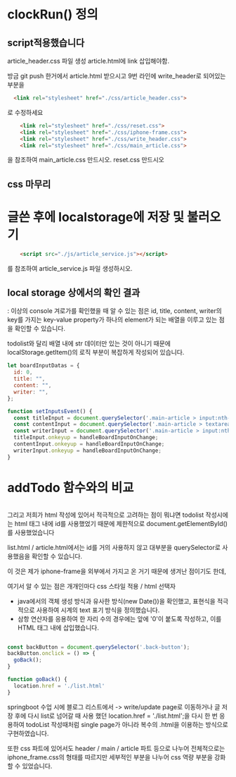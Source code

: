 # clockRun() 정의
## script적용했습니다

article_header.css 파일 생성
article.html에 link 삽입해야함.

방금 git push 한거에서 article.html 받으시고
9번 라인에 write_header로 되어있는 부분을
```html
  <link rel="stylesheet" href="./css/article_header.css">
```
로 수정하세요
```html
    <link rel="stylesheet" href="./css/reset.css">
    <link rel="stylesheet" href="./css/iphone-frame.css">
    <link rel="stylesheet" href="./css/write_header.css">
    <link rel="stylesheet" href="./css/main_article.css">
```
을 참조하여
main_article.css 만드시오.
reset.css 만드시오

## css 마무리

# 글쓴 후에 localstorage에 저장 및 불러오기

```html
    <script src="./js/article_service.js"></script>
```
를 참조하여 article_service.js 파일 생성하시오.









## local storage 상에서의 확인 결과

: 이상의 console 겨로가를 확인했을 때 알 수 있는 점은
id, title, content, writer의 key를 가지는 key-value property가 하나의 element가 되는
배열을 이루고 있는 점을 확인할 수 있습니다.

todolist와 달리 배열 내에 str 데이터만 있는 것이 아니기 때문에
localStorage.getItem()의 로직 부분이 복잡하게 작성되어 있습니다.

```js
let boardInputDatas = {
  id: 0,
  title: "",
  content: "",
  writer: "",
};

function setInputsEvent() {
  const titleInput = document.querySelector('.main-article > input:nth-of-type(1)');
  const contentInput = document.querySelector('.main-article > textarea');
  const writerInput = document.querySelector('.main-article > input:nth-of-type(2)');
  titleInput.onkeyup = handleBoardInputOnChange;
  contentInput.onkeyup = handleBoardInputOnChange;
  writerInput.onkeyup = handleBoardInputOnChange;
}
```
# addTodo 함수와의 비교
```js

```
그리고 저희가 html 작성에 있어서 적극적으로 고려하는 점이 뭐냐면
todolist 작성시에는 html 태그 내에 id를 사용했었기 때문에 제한적으로
document.getElementById()를 사용했었습니다

list.html / article.html에서는 id를 거의 사용하지 않고 대부분을
querySelector로 사용했음을 확인할 수 있습니다.

이 것은 제가 iphone-frame을 외부에서 가지고 온 거기 때문에 생겨난 점이기도 한데,

여기서 알 수 있는 점은
개개인마다 css 스타일 적용 / html 선택자


























- java에서의 객체 생성 방식과 유사한 방식(new Date())을 확인했고,
표현식을 적극적으로 사용하여 시계의 text 표기 방식을 정의했습니다.
- 삼항 연산자를 응용하여 한 자리 수의 경우에는 앞에 '0'이 붙도록 작성하고, 이를 HTML 태그 내에 삽입했습니다.

```js

const backButton = document.querySelector('.back-button');
backButton.onclick = () => {
  goBack();
}

function goBack() {
  location.href = './list.html'
}

```

springboot 수업 시에 블로그 리스트에서 -> write/update page로 이동하거나
글 저장 후에 다시 list로 넘어갈 때 사용 했던
location.href = './list.html';을 다시 한 번 응용하여
todoList 작성때처럼 single page가 아니라 복수의 .html을 이용하는 방식으로 구현하였습니다.

또한 css 파트에 있어서도
header / main / article 파트 등으로 나누어
전체적으로는 iphone_frame.css의 형태를 따르지만
세부적인 부분을 나누어 css 역량 부분을 강화할 수 있었습니다.